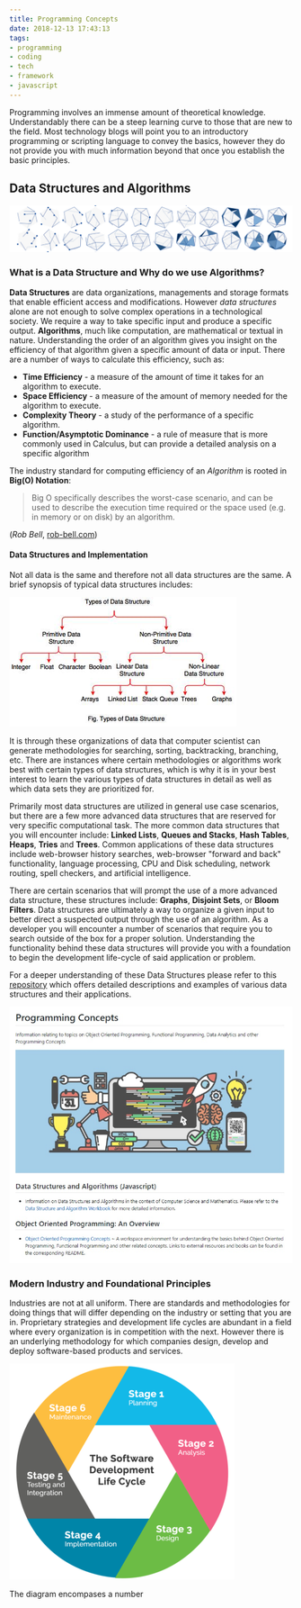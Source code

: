 ```yaml
---
title: Programming Concepts
date: 2018-12-13 17:43:13
tags: 
- programming 
- coding 
- tech 
- framework 
- javascript 
---
```

Programming involves an immense amount of theoretical knowledge. Understandably there can be a steep learning curve to those that are new to the field. Most technology blogs will point you to an introductory programming or scripting language to convey the basics, however they do not provide you with much information beyond that once you establish the basic principles. 

## Data Structures and Algorithms 
![Image1](https://raw.githubusercontent.com/Developer-Handshake/Developer-Handshake.github.io/org-page/img-media/dsa-img.jpg)

### What is a Data Structure and Why do we use Algorithms? 
**Data Structures** are data organizations, managements and storage formats that enable efficient access and modifications. However  _data structures_ alone are not enough to solve complex operations in a technological society. We require a way to take specific input and produce a specific output. **Algorithms**, much like computation, are mathematical or textual in nature. Understanding the order of an algorithm gives you insight on the efficiency of that algorithm given a specific amount of data or input. There are a number of ways to calculate this efficiency, such as: 

* **Time Efficiency** - a measure of the amount of time it takes for an algorithm to execute. 
* **Space Efficiency** - a measure of the amount of memory needed for the algorithm to execute. 
* **Complexity Theory** - a study of the performance of a specific algorithm. 
* **Function/Asymptotic Dominance** - a rule of measure that is more commonly used in Calculus, but can provide a detailed analysis on a specific algorithm 

The industry standard for computing efficiency of an _Algorithm_ is rooted in **Big(O) Notation**:

> Big O specifically describes the worst-case scenario, and can be used to describe the execution time required or the space used (e.g. in memory or on disk) by an algorithm.

(_Rob Bell_, [rob-bell.com](https://rob-bell.net/2009/06/a-beginners-guide-to-big-o-notation/))

#### Data Structures and Implementation
Not all data is the same and therefore not all data structures are the same. A brief synopsis of typical data structures includes: 

![Diagram1](https://raw.githubusercontent.com/Developer-Handshake/Developer-Handshake.github.io/org-page/img-media/data-structures.jpeg)

It is through these organizations of data that computer scientist can generate methodologies for searching, sorting, backtracking, branching, etc. There are instances where certain methodologies or algorithms work best with certain types of data structures, which is why it is in your best interest to learn the various types of data structures in detail as well as which data sets they are prioritized for. 

Primarily most data structures are utilized in general use case scenarios, but there are a few more advanced data structures that are reserved for very specific computational task. The more common data structures that you will encounter include: **Linked Lists**, **Queues and Stacks**, **Hash Tables**, **Heaps**, **Tries** and **Trees**. Common applications of these data structures include web-browser history searches, web-browser "forward and back" functionality, language processing, CPU and Disk scheduling, network routing, spell checkers, and artificial intelligence. 

There are certain scenarios that will prompt the use of a more advanced data structure, these structures include: **Graphs**, **Disjoint Sets**, or **Bloom Filters**. Data structures are ultimately a way to organize a given input to better direct a suspected output through the use of an algorithm. As a developer you will encounter a number of scenarios that require you to search outside of the box for a proper solution. Understanding the functionality behind these data structures will provide you with a foundation to begin the development life-cycle of said application or problem.

For a deeper understanding of these Data Structures please refer to this [repository](https://github.com/Jzbonner/ProgrammingConcepts) which offers detailed descriptions and examples of various data structures and their applications. 

![Diagram2](https://raw.githubusercontent.com/Developer-Handshake/Developer-Handshake.github.io/org-page/img-media/prog-concepts.jpg)

### Modern Industry and Foundational Principles 
Industries are not at all uniform. There are standards and methodologies for doing things that will differ depending on the industry or setting that you are in. Proprietary strategies and development life cycles are abundant in a field where every organization is in competition with the next. However there is an underlying methodology for which companies design, develop and deploy software-based products and services. 

<!--Diagram Below may have to be represented in an image class in order to undergo the proper resizing-->

![Diagram3](https://raw.githubusercontent.com/Developer-Handshake/Developer-Handshake.github.io/org-page/img-media/sdlc.png)

The diagram encompases a number 


